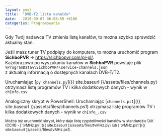 ```yaml
---
layout: post
title:  "DVB-T2 lista kanałów"
date:   2019-09-07 06:08:59 +0100
categories: Programowanie
---
```


Gdy Twój nadawca TV zmienia listę kanałów, to można szybko sprawdzić aktualny stan.

Jeśli masz tuner TV podpięty do komputera, to można uruchomić program  
 **SichboPVR** -> <https://sichbopvr.com/pl-pl/>.  
Każdorazowo po wyszukaniu kanałów w **SichboPVR** powstaje plik  
`%ProgramData%\SichboPVR4\service-channels.json`  
z aktualną informacją o dostępnych kanałach DVB-T/T2.

Uruchamiając  [`py channels.py`]({{ site.baseurl }}/assets/files/channels.py) otrzymasz listę programów TV i kilka dodatkowych danych - wynik w `chInfo.csv`

Analogiczny skrypt w PowerShell: Uruchamiając [`channels.ps1`]({{ site.baseurl }}/assets/files/channels.ps1) otrzymasz listę programów TV i kilka dodatkowych danych - wynik w `chInfo_.csv`

<small>
Można też uruchomić skrypt, który daje listę częstotliwości kanałów w standardzie D/K (CCIR) - 
[`tvMHz.py`]({{ site.baseurl }}/assets/files/tvMHz.py)
lub
[`tvMHz.ps1`]({{ site.baseurl }}/assets/files/tvMHz.ps1).
</small>

<style> pre code {font-size: smaller;} </style>
